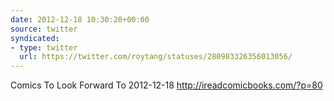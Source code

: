 ```yaml
---
date: 2012-12-18 10:30:20+00:00
source: twitter
syndicated:
- type: twitter
  url: https://twitter.com/roytang/statuses/280983326356013056/
---
```


Comics To Look Forward To 2012-12-18 http://ireadcomicbooks.com/?p=80